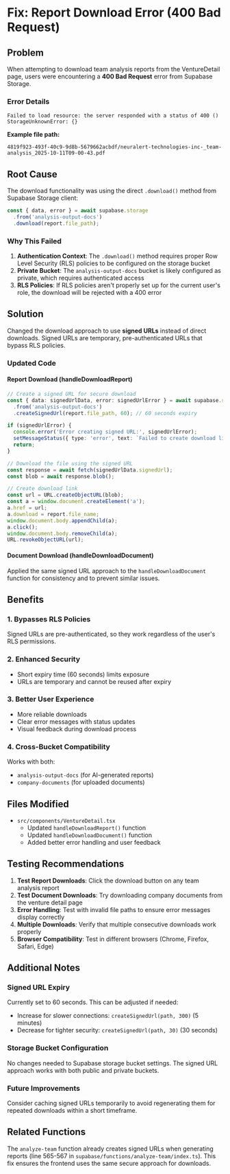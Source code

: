 # Fix: Report Download Error (400 Bad Request)

## Problem
When attempting to download team analysis reports from the VentureDetail page, users were encountering a **400 Bad Request** error from Supabase Storage.

### Error Details
```
Failed to load resource: the server responded with a status of 400 ()
StorageUnknownError: {}
```

**Example file path:**
```
4819f923-493f-40c9-9d8b-5679662acbdf/neuralert-technologies-inc-_team-analysis_2025-10-11T09-00-43.pdf
```

## Root Cause
The download functionality was using the direct `.download()` method from Supabase Storage client:

```typescript
const { data, error } = await supabase.storage
  .from('analysis-output-docs')
  .download(report.file_path);
```

### Why This Failed
1. **Authentication Context**: The `.download()` method requires proper Row Level Security (RLS) policies to be configured on the storage bucket
2. **Private Bucket**: The `analysis-output-docs` bucket is likely configured as private, which requires authenticated access
3. **RLS Policies**: If RLS policies aren't properly set up for the current user's role, the download will be rejected with a 400 error

## Solution
Changed the download approach to use **signed URLs** instead of direct downloads. Signed URLs are temporary, pre-authenticated URLs that bypass RLS policies.

### Updated Code

#### Report Download (handleDownloadReport)
```typescript
// Create a signed URL for secure download
const { data: signedUrlData, error: signedUrlError } = await supabase.storage
  .from('analysis-output-docs')
  .createSignedUrl(report.file_path, 60); // 60 seconds expiry

if (signedUrlError) {
  console.error('Error creating signed URL:', signedUrlError);
  setMessageStatus({ type: 'error', text: `Failed to create download link: ${signedUrlError.message}` });
  return;
}

// Download the file using the signed URL
const response = await fetch(signedUrlData.signedUrl);
const blob = await response.blob();

// Create download link
const url = URL.createObjectURL(blob);
const a = window.document.createElement('a');
a.href = url;
a.download = report.file_name;
window.document.body.appendChild(a);
a.click();
window.document.body.removeChild(a);
URL.revokeObjectURL(url);
```

#### Document Download (handleDownloadDocument)
Applied the same signed URL approach to the `handleDownloadDocument` function for consistency and to prevent similar issues.

## Benefits

### 1. Bypasses RLS Policies
Signed URLs are pre-authenticated, so they work regardless of the user's RLS permissions.

### 2. Enhanced Security
- Short expiry time (60 seconds) limits exposure
- URLs are temporary and cannot be reused after expiry

### 3. Better User Experience
- More reliable downloads
- Clear error messages with status updates
- Visual feedback during download process

### 4. Cross-Bucket Compatibility
Works with both:
- `analysis-output-docs` (for AI-generated reports)
- `company-documents` (for uploaded documents)

## Files Modified
- `src/components/VentureDetail.tsx`
  - Updated `handleDownloadReport()` function
  - Updated `handleDownloadDocument()` function
  - Added better error handling and user feedback

## Testing Recommendations

1. **Test Report Downloads**: Click the download button on any team analysis report
2. **Test Document Downloads**: Try downloading company documents from the venture detail page
3. **Error Handling**: Test with invalid file paths to ensure error messages display correctly
4. **Multiple Downloads**: Verify that multiple consecutive downloads work properly
5. **Browser Compatibility**: Test in different browsers (Chrome, Firefox, Safari, Edge)

## Additional Notes

### Signed URL Expiry
Currently set to 60 seconds. This can be adjusted if needed:
- Increase for slower connections: `createSignedUrl(path, 300)` (5 minutes)
- Decrease for tighter security: `createSignedUrl(path, 30)` (30 seconds)

### Storage Bucket Configuration
No changes needed to Supabase storage bucket settings. The signed URL approach works with both public and private buckets.

### Future Improvements
Consider caching signed URLs temporarily to avoid regenerating them for repeated downloads within a short timeframe.

## Related Functions
The `analyze-team` function already creates signed URLs when generating reports (line 565-567 in `supabase/functions/analyze-team/index.ts`). This fix ensures the frontend uses the same secure approach for downloads.





